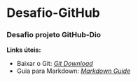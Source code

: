 # Desafio-GitHub
### Desafio projeto GitHub-Dio

**Links úteis:**

* Baixar o Git: *[Git Download](https://git-scm.com/downloads)* 
* Guia para Markdown: *[Markdown Guide](https://www.markdownguide.org)* 



